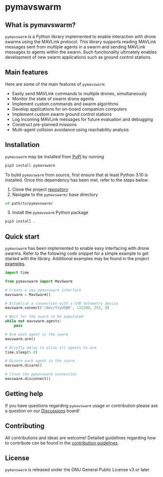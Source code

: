 # pymavswarm

## What is pymavswarm?

`pymavswarm` is a Python library implemented to enable interaction with drone
swarms using the MAVLink protocol. This library supports reading MAVLink
messages sent from multiple agents in a swarm and sending MAVLink messages to
agents within the swarm. Such functionality ultimately enables development of
new swarm applications such as ground control stations.

## Main features

Here are some of the main features of `pymavswarm`:

- Easily send MAVLink commands to multiple drones, simultaneously
- Monitor the state of swarm drone agents
- Implement custom commands and swarm algorithms
- Develop applications for on-board companion computers
- Implement custom swarm ground control stations
- Log incoming MAVLink messages for future evaluation and debugging
- Construct pre-planned missions
- Multi-agent collision avoidance using reachability analysis

## Installation

`pymavswarm` may be installed from
[PyPI](https://pypi.org/project/pymavswarm/#description) by running

```bash
pip3 install pymavswarm
```

To build `pymavswarm` from source, first ensure that at least Python 3.10 is
installed. Once this dependency has been met, refer to the steps below:

1. Clone the project [repository](https://github.com/unl-nimbus-lab/pymavswarm)
2. Navigate to the `pymavswarm/` base directory

```bash
cd path/to/pymavswarm/
```

3. Install the `pymavswarm` Python package

```bash
pip3 install .
```

## Quick start

`pymavswarm` has been implemented to enable easy interfacing with drone
swarms. Refer to the following code snippet for a simple example to get started
with the library. Additional examples may be found in the project
[examples](https://github.com/unl-nimbus-lab/pymavswarm/tree/main/examples).

```python
import time

from pymavswarm import MavSwarm

# Create a new pymavswarm interface
mavswarm = MavSwarm()

# Establish a connection with a USB telemetry device
mavswarm.connect('/dev/ttyUSB0', 115200, 255, 0)

# Wait for the swarm to be populated
while not mavswarm.agents:
    pass

# Arm each agent in the swarm
mavswarm.arm()

# Briefly delay to allow all agents to arm
time.sleep(5.0)

# Disarm each agent in the swarm
mavswarm.disarm()

# Close the pymavswarm connection
mavswarm.disconnect()
```

## Getting help

If you have questions regarding `pymavswarm` usage or contribution please ask a
question on our [Discussions](https://github.com/unl-nimbus-lab/pymavswarm/discussions)
board!

## Contributing

All contributions and ideas are welcome! Detailed guidelines regarding how to
contribute can be found in the [contribution guidelines](https://github.com/unl-nimbus-lab/pymavswarm/blob/main/.github/CONTRIBUTING.md).

## License

`pymavswarm` is released under the GNU General Public License v3 or later
